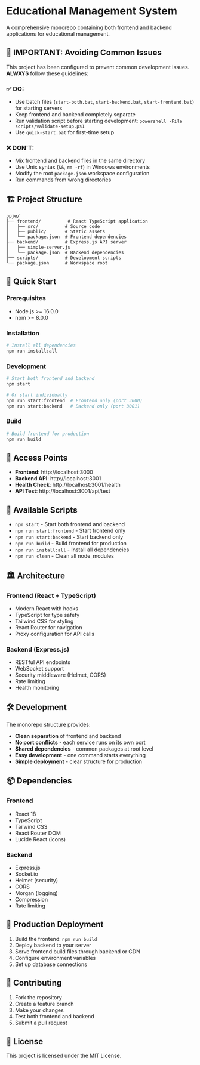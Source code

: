 # Educational Management System

A comprehensive monorepo containing both frontend and backend applications for educational management.

## 🚨 IMPORTANT: Avoiding Common Issues

This project has been configured to prevent common development issues. **ALWAYS** follow these guidelines:

### ✅ **DO:**
- Use batch files (`start-both.bat`, `start-backend.bat`, `start-frontend.bat`) for starting servers
- Keep frontend and backend completely separate
- Run validation script before starting development: `powershell -File scripts/validate-setup.ps1`
- Use `quick-start.bat` for first-time setup

### ❌ **DON'T:**
- Mix frontend and backend files in the same directory
- Use Unix syntax (`&&`, `rm -rf`) in Windows environments
- Modify the root `package.json` workspace configuration
- Run commands from wrong directories

## 🏗️ Project Structure

```
ppje/
├── frontend/          # React TypeScript application
│   ├── src/          # Source code
│   ├── public/       # Static assets
│   └── package.json  # Frontend dependencies
├── backend/          # Express.js API server
│   ├── simple-server.js
│   └── package.json  # Backend dependencies
├── scripts/          # Development scripts
└── package.json      # Workspace root
```

## 🚀 Quick Start

### Prerequisites
- Node.js >= 16.0.0
- npm >= 8.0.0

### Installation
```bash
# Install all dependencies
npm run install:all
```

### Development
```bash
# Start both frontend and backend
npm start

# Or start individually
npm run start:frontend  # Frontend only (port 3000)
npm run start:backend   # Backend only (port 3001)
```

### Build
```bash
# Build frontend for production
npm run build
```

## 📱 Access Points

- **Frontend**: http://localhost:3000
- **Backend API**: http://localhost:3001
- **Health Check**: http://localhost:3001/health
- **API Test**: http://localhost:3001/api/test

## 🔧 Available Scripts

- `npm start` - Start both frontend and backend
- `npm run start:frontend` - Start frontend only
- `npm run start:backend` - Start backend only
- `npm run build` - Build frontend for production
- `npm run install:all` - Install all dependencies
- `npm run clean` - Clean all node_modules

## 🏛️ Architecture

### Frontend (React + TypeScript)
- Modern React with hooks
- TypeScript for type safety
- Tailwind CSS for styling
- React Router for navigation
- Proxy configuration for API calls

### Backend (Express.js)
- RESTful API endpoints
- WebSocket support
- Security middleware (Helmet, CORS)
- Rate limiting
- Health monitoring

## 🛠️ Development

The monorepo structure provides:
- **Clean separation** of frontend and backend
- **No port conflicts** - each service runs on its own port
- **Shared dependencies** - common packages at root level
- **Easy development** - one command starts everything
- **Simple deployment** - clear structure for production

## 📦 Dependencies

### Frontend
- React 18
- TypeScript
- Tailwind CSS
- React Router DOM
- Lucide React (icons)

### Backend
- Express.js
- Socket.io
- Helmet (security)
- CORS
- Morgan (logging)
- Compression
- Rate limiting

## 🚀 Production Deployment

1. Build the frontend: `npm run build`
2. Deploy backend to your server
3. Serve frontend build files through backend or CDN
4. Configure environment variables
5. Set up database connections

## 🤝 Contributing

1. Fork the repository
2. Create a feature branch
3. Make your changes
4. Test both frontend and backend
5. Submit a pull request

## 📄 License

This project is licensed under the MIT License.
